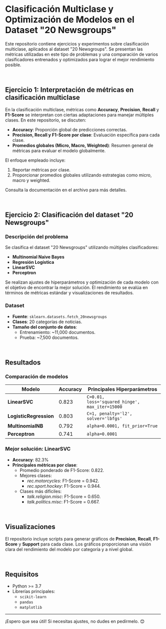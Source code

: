 # Clasificación Multiclase y Optimización de Modelos en el Dataset "20 Newsgroups"

Este repositorio contiene ejercicios y experimentos sobre clasificación multiclase, aplicados al dataset "20 Newsgroups". Se presentan las métricas utilizadas en este tipo de problemas y una comparación de varios clasificadores entrenados y optimizados para lograr el mejor rendimiento posible.

<br>

## Ejercicio 1: Interpretación de métricas en clasificación multiclase

En la clasificación multiclase, métricas como **Accuracy**, **Precision**, **Recall** y **F1-Score** se interpretan con ciertas adaptaciones para manejar múltiples clases. En este repositorio, se discuten:

- **Accuracy**: Proporción global de predicciones correctas.
- **Precision, Recall y F1-Score por clase**: Evaluación específica para cada clase.
- **Promedios globales (Micro, Macro, Weighted)**: Resumen general de métricas para evaluar el modelo globalmente.

El enfoque empleado incluye:
1. Reportar métricas por clase.
2. Proporcionar promedios globales utilizando estrategias como micro, macro y weighted.

Consulta la documentación en el archivo para más detalles.

<br>

## Ejercicio 2: Clasificación del dataset "20 Newsgroups"

### Descripción del problema

Se clasifica el dataset "20 Newsgroups" utilizando múltiples clasificadores:
- **Multinomial Naive Bayes**
- **Regresión Logística**
- **LinearSVC**
- **Perceptron**

Se realizan ajustes de hiperparámetros y optimización de cada modelo con el objetivo de encontrar la mejor solución. El rendimiento se evalúa en términos de métricas estándar y visualizaciones de resultados.

### Dataset

- **Fuente**: `sklearn.datasets.fetch_20newsgroups`
- **Clases**: 20 categorías de noticias.
- **Tamaño del conjunto de datos**: 
  - Entrenamiento: ~11,000 documentos.
  - Prueba: ~7,500 documentos.

<br>

## Resultados

### Comparación de modelos

| Modelo               | Accuracy | Principales Hiperparámetros                          |
|----------------------|----------|-----------------------------------------------------|
| **LinearSVC**        | 0.823    | `C=0.01, loss='squared_hinge', max_iter=15000`     |
| **LogisticRegression** | 0.803 | `C=1, penalty='l2', solver='lbfgs'`                 |
| **MultinomialNB**    | 0.792    | `alpha=0.0001, fit_prior=True`                     |
| **Perceptron**       | 0.741    | `alpha=0.0001`                                     |

### Mejor solución: LinearSVC
- **Accuracy**: 82.3%
- **Principales métricas por clase**:  
  - Promedio ponderado de F1-Score: 0.822.
  - Mejores clases: 
    - *rec.motorcycles*: F1-Score = 0.942.
    - *rec.sport.hockey*: F1-Score = 0.944.
  - Clases más difíciles: 
    - *talk.religion.misc*: F1-Score = 0.650.
    - *talk.politics.misc*: F1-Score = 0.667.

<br>

## Visualizaciones

El repositorio incluye scripts para generar gráficos de **Precision**, **Recall**, **F1-Score** y **Support** para cada clase. Los gráficos proporcionan una visión clara del rendimiento del modelo por categoría y a nivel global.

<br>

## Requisitos

- Python >= 3.7
- Librerías principales:
  - `scikit-learn`
  - `pandas`
  - `matplotlib`

--- 

¡Espero que sea útil! Si necesitas ajustes, no dudes en pedírmelo. 😊
